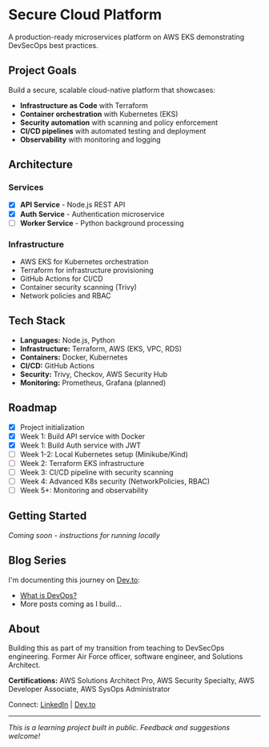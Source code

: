 # Secure Cloud Platform

A production-ready microservices platform on AWS EKS demonstrating DevSecOps best practices.

## Project Goals

Build a secure, scalable cloud-native platform that showcases:

- **Infrastructure as Code** with Terraform
- **Container orchestration** with Kubernetes (EKS)
- **Security automation** with scanning and policy enforcement
- **CI/CD pipelines** with automated testing and deployment
- **Observability** with monitoring and logging

## Architecture

### Services

- [x] **API Service** - Node.js REST API
- [x] **Auth Service** - Authentication microservice
- [ ] **Worker Service** - Python background processing

### Infrastructure

- AWS EKS for Kubernetes orchestration
- Terraform for infrastructure provisioning
- GitHub Actions for CI/CD
- Container security scanning (Trivy)
- Network policies and RBAC

## Tech Stack

- **Languages:** Node.js, Python
- **Infrastructure:** Terraform, AWS (EKS, VPC, RDS)
- **Containers:** Docker, Kubernetes
- **CI/CD:** GitHub Actions
- **Security:** Trivy, Checkov, AWS Security Hub
- **Monitoring:** Prometheus, Grafana (planned)

## Roadmap

- [x] Project initialization
- [x] Week 1: Build API service with Docker
- [x] Week 1: Build Auth service with JWT
- [ ] Week 1-2: Local Kubernetes setup (Minikube/Kind)
- [ ] Week 2: Terraform EKS infrastructure
- [ ] Week 3: CI/CD pipeline with security scanning
- [ ] Week 4: Advanced K8s security (NetworkPolicies, RBAC)
- [ ] Week 5+: Monitoring and observability

## Getting Started

_Coming soon - instructions for running locally_

## Blog Series

I'm documenting this journey on [Dev.to](https://dev.to/jeffgrahamcodes):

- [What is DevOps?](https://dev.to/jeffgrahamcodes/what-is-devops-a-definition-from-a-teacher-transitioning-to-devsecops-3b6n)
- More posts coming as I build...

## About

Building this as part of my transition from teaching to DevSecOps engineering. Former Air Force officer, software engineer, and Solutions Architect.

**Certifications:** AWS Solutions Architect Pro, AWS Security Specialty, AWS Developer Associate, AWS SysOps Administrator

Connect: [LinkedIn](https://www.linkedin.com/in/jeffgrahamcodes/) | [Dev.to](https://dev.to/jeffgrahamcodes)

---

_This is a learning project built in public. Feedback and suggestions welcome!_

